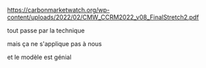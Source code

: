 https://carbonmarketwatch.org/wp-content/uploads/2022/02/CMW_CCRM2022_v08_FinalStretch2.pdf

tout passe par la technique

mais ça ne s'applique pas à nous

et le modèle est génial